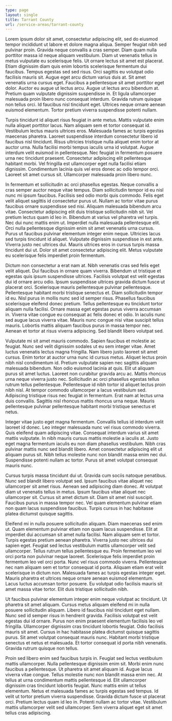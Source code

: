 ```yaml
---
type: page
layout: single
title: Tarrant County
url: /service-areas/tarrant-county
---
```


Lorem ipsum dolor sit amet, consectetur adipiscing elit, sed do eiusmod tempor incididunt ut labore et dolore magna aliqua. Semper feugiat nibh sed pulvinar proin. Gravida neque convallis a cras semper. Diam quam nulla porttitor massa id neque aliquam vestibulum. Diam ut venenatis tellus in metus vulputate eu scelerisque felis. Ut ornare lectus sit amet est placerat. Etiam dignissim diam quis enim lobortis scelerisque fermentum dui faucibus. Tempus egestas sed sed risus. Orci sagittis eu volutpat odio facilisis mauris sit. Augue eget arcu dictum varius duis at. Sit amet venenatis urna cursus eget. Faucibus a pellentesque sit amet porttitor eget dolor. Auctor eu augue ut lectus arcu. Augue ut lectus arcu bibendum at. Pretium quam vulputate dignissim suspendisse in. Et ligula ullamcorper malesuada proin libero nunc consequat interdum. Gravida rutrum quisque non tellus orci. Id faucibus nisl tincidunt eget. Ultrices neque ornare aenean euismod elementum. Tortor pretium viverra suspendisse potenti nullam.

Turpis tincidunt id aliquet risus feugiat in ante metus. Mattis vulputate enim nulla aliquet porttitor lacus. Nam aliquam sem et tortor consequat id. Vestibulum lectus mauris ultrices eros. Malesuada fames ac turpis egestas maecenas pharetra. Laoreet suspendisse interdum consectetur libero id faucibus nisl tincidunt. Risus ultricies tristique nulla aliquet enim tortor at auctor urna. Nulla facilisi morbi tempus iaculis urna id volutpat. Augue interdum velit euismod in pellentesque. Nec feugiat in fermentum posuere urna nec tincidunt praesent. Consectetur adipiscing elit pellentesque habitant morbi. Vel fringilla est ullamcorper eget nulla facilisi etiam dignissim. Condimentum lacinia quis vel eros donec ac odio tempor orci. Laoreet sit amet cursus sit. Ullamcorper malesuada proin libero nunc.

In fermentum et sollicitudin ac orci phasellus egestas. Neque convallis a cras semper auctor neque vitae tempus. Diam sollicitudin tempor id eu nisl nunc mi ipsum faucibus. Facilisis sed odio morbi quis commodo. Felis eget velit aliquet sagittis id consectetur purus ut. Nullam ac tortor vitae purus faucibus ornare suspendisse sed nisi. Aliquam malesuada bibendum arcu vitae. Consectetur adipiscing elit duis tristique sollicitudin nibh sit. Vel pretium lectus quam id leo in. Bibendum at varius vel pharetra vel turpis. Nec dui nunc mattis enim ut. Imperdiet nulla malesuada pellentesque elit. Orci nulla pellentesque dignissim enim sit amet venenatis urna cursus. Purus ut faucibus pulvinar elementum integer enim neque. Ultricies lacus sed turpis tincidunt id aliquet. Vulputate dignissim suspendisse in est ante. Viverra justo nec ultrices dui. Mauris ultrices eros in cursus turpis massa tincidunt dui ut. Dolor sit amet consectetur adipiscing elit. Metus vulputate eu scelerisque felis imperdiet proin fermentum.

Dictum non consectetur a erat nam at. Nibh venenatis cras sed felis eget velit aliquet. Dui faucibus in ornare quam viverra. Bibendum ut tristique et egestas quis ipsum suspendisse ultrices. Facilisis volutpat est velit egestas dui id ornare arcu odio. Ipsum suspendisse ultrices gravida dictum fusce ut placerat orci. Scelerisque mauris pellentesque pulvinar pellentesque. Pellentesque habitant morbi tristique senectus et. Diam sollicitudin tempor id eu. Nisl purus in mollis nunc sed id semper risus. Phasellus faucibus scelerisque eleifend donec pretium. Tellus pellentesque eu tincidunt tortor aliquam nulla facilisi. Ornare massa eget egestas purus viverra accumsan in. Viverra vitae congue eu consequat ac felis donec et odio. In iaculis nunc sed augue lacus viverra vitae. Mauris nunc congue nisi vitae suscipit tellus mauris. Lobortis mattis aliquam faucibus purus in massa tempor nec. Aenean et tortor at risus viverra adipiscing. Sed blandit libero volutpat sed.

Vulputate mi sit amet mauris commodo. Sapien faucibus et molestie ac feugiat. Nunc sed velit dignissim sodales ut eu sem integer vitae. Amet luctus venenatis lectus magna fringilla. Nam libero justo laoreet sit amet cursus. Enim tortor at auctor urna nunc id cursus metus. Aliquet lectus proin nibh nisl condimentum id. Pretium vulputate sapien nec sagittis aliquam malesuada bibendum. Non odio euismod lacinia at quis. Elit ut aliquam purus sit amet luctus. Laoreet non curabitur gravida arcu ac. Mattis rhoncus urna neque viverra justo nec. Sollicitudin ac orci phasellus egestas tellus rutrum tellus pellentesque. Pellentesque id nibh tortor id aliquet lectus proin nibh nisl. At tempor commodo ullamcorper a lacus vestibulum sed. Adipiscing tristique risus nec feugiat in fermentum. Erat nam at lectus urna duis convallis. Sagittis nisl rhoncus mattis rhoncus urna neque. Mauris pellentesque pulvinar pellentesque habitant morbi tristique senectus et netus.

Integer vitae justo eget magna fermentum. Convallis tellus id interdum velit laoreet id donec. Leo integer malesuada nunc vel risus commodo viverra. Quis eleifend quam adipiscing vitae. Consequat interdum varius sit amet mattis vulputate. In nibh mauris cursus mattis molestie a iaculis at. Justo eget magna fermentum iaculis eu non diam phasellus vestibulum. Nibh cras pulvinar mattis nunc sed blandit libero. Amet consectetur adipiscing elit ut aliquam purus sit. Nibh tellus molestie nunc non blandit massa enim nec dui. Suspendisse potenti nullam ac tortor. Purus sit amet volutpat consequat mauris nunc.

Cursus turpis massa tincidunt dui ut. Gravida cum sociis natoque penatibus. Nunc sed blandit libero volutpat sed. Ipsum faucibus vitae aliquet nec ullamcorper sit amet risus. Aenean sed adipiscing diam donec. At volutpat diam ut venenatis tellus in metus. Ipsum faucibus vitae aliquet nec ullamcorper sit. Cursus sit amet dictum sit. Diam sit amet nisl suscipit. Faucibus purus in massa tempor nec. Vel quam elementum pulvinar etiam non quam lacus suspendisse faucibus. Turpis cursus in hac habitasse platea dictumst quisque sagittis.

Eleifend mi in nulla posuere sollicitudin aliquam. Diam maecenas sed enim ut. Quam elementum pulvinar etiam non quam lacus suspendisse. Elit at imperdiet dui accumsan sit amet nulla facilisi. Nam aliquam sem et tortor. Turpis egestas pretium aenean pharetra. Viverra justo nec ultrices dui sapien eget. Feugiat sed lectus vestibulum mattis ullamcorper velit sed ullamcorper. Tellus rutrum tellus pellentesque eu. Proin fermentum leo vel orci porta non pulvinar neque laoreet. Scelerisque felis imperdiet proin fermentum leo vel orci porta. Nunc vel risus commodo viverra. Pellentesque nec nam aliquam sem et tortor consequat id porta. Aliquam etiam erat velit scelerisque in dictum non. Malesuada fames ac turpis egestas integer eget. Mauris pharetra et ultrices neque ornare aenean euismod elementum. Lacus luctus accumsan tortor posuere. Eu volutpat odio facilisis mauris sit amet massa vitae tortor. Elit duis tristique sollicitudin nibh.

Ut faucibus pulvinar elementum integer enim neque volutpat ac tincidunt. Ut pharetra sit amet aliquam. Cursus metus aliquam eleifend mi in nulla posuere sollicitudin aliquam. Libero id faucibus nisl tincidunt eget nullam. Nunc sed id semper risus in hendrerit gravida. Facilisis volutpat est velit egestas dui id ornare. Purus non enim praesent elementum facilisis leo vel fringilla. Ullamcorper dignissim cras tincidunt lobortis feugiat. Odio facilisis mauris sit amet. Cursus in hac habitasse platea dictumst quisque sagittis purus. Sit amet volutpat consequat mauris nunc. Habitant morbi tristique senectus et netus et malesuada. Et tortor consequat id porta nibh venenatis. Gravida rutrum quisque non tellus.

Proin sed libero enim sed faucibus turpis in. Feugiat sed lectus vestibulum mattis ullamcorper. Nulla pellentesque dignissim enim sit. Morbi enim nunc faucibus a pellentesque. Ut pharetra sit amet aliquam id. Augue lacus viverra vitae congue. Tellus molestie nunc non blandit massa enim nec. At tellus at urna condimentum mattis pellentesque id. Elit ullamcorper dignissim cras tincidunt lobortis feugiat. Nunc mattis enim ut tellus elementum. Netus et malesuada fames ac turpis egestas sed tempus. Id velit ut tortor pretium viverra suspendisse. Gravida dictum fusce ut placerat orci. Pretium lectus quam id leo in. Potenti nullam ac tortor vitae. Vestibulum mattis ullamcorper velit sed ullamcorper. Sem viverra aliquet eget sit amet tellus cras adipiscing. 